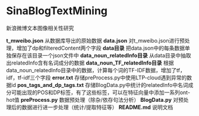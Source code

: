 # SinaBlogTextMining
新浪微博文本图像相关性研究

**t_mweibo.json**  从数据库导出的原始数据
**data.json**  对t_mweibo.json进行预处理，增加了dp和filteredContent两个字段
**data目录**  把data.json中的每条数据单独保存在该目录一个json文件中
**data_noun_relatedInfo目录**  从data目录中抽取出relatedInfo含有名词成分的数据
**data_noun_TF_relatedInfo目录**  根据data_noun_relatedInfo目录中的数据，计算每个词的TF-IDF数据，增加了tf，idf，tf-idf三个字段
**error.txt**  存储preProcess.py中使用LTP-cloud遇到异常的数据id
**pos_tags_and_dp_tags.txt**  存储BlogData.py中统计的relatedInfo中名词成分可能出现的POS和DP标签，有了这些标签，可以在特征向量中添加一系列ont-hot值
**preProcess.py**  数据预处理（除杂/依存句法分析）
**BlogData.py**  对预处理后的数据进行进一步处理（统计/提取特征等）
**README.md**  说明文档